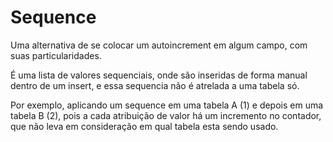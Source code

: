 # Sequence

Uma alternativa de se colocar um autoincrement em algum campo, com suas particularidades. 

É uma lista de valores sequenciais, onde são inseridas de forma manual dentro de um insert, e essa sequencia não é atrelada a uma tabela só.

Por exemplo, aplicando um sequence em uma tabela A (1) e depois em uma tabela B (2), pois a cada atribuição de valor há um incremento no contador, que não leva em consideração em qual tabela esta sendo usado.